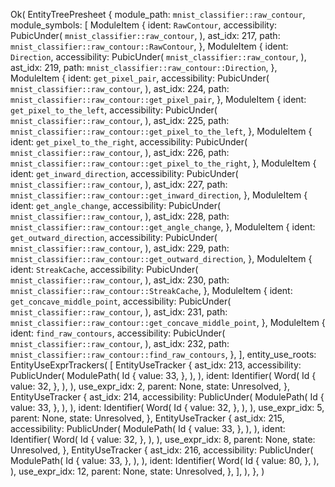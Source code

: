 Ok(
    EntityTreePresheet {
        module_path: `mnist_classifier::raw_contour`,
        module_symbols: [
            ModuleItem {
                ident: `RawContour`,
                accessibility: PubicUnder(
                    `mnist_classifier::raw_contour`,
                ),
                ast_idx: 217,
                path: `mnist_classifier::raw_contour::RawContour`,
            },
            ModuleItem {
                ident: `Direction`,
                accessibility: PubicUnder(
                    `mnist_classifier::raw_contour`,
                ),
                ast_idx: 219,
                path: `mnist_classifier::raw_contour::Direction`,
            },
            ModuleItem {
                ident: `get_pixel_pair`,
                accessibility: PubicUnder(
                    `mnist_classifier::raw_contour`,
                ),
                ast_idx: 224,
                path: `mnist_classifier::raw_contour::get_pixel_pair`,
            },
            ModuleItem {
                ident: `get_pixel_to_the_left`,
                accessibility: PubicUnder(
                    `mnist_classifier::raw_contour`,
                ),
                ast_idx: 225,
                path: `mnist_classifier::raw_contour::get_pixel_to_the_left`,
            },
            ModuleItem {
                ident: `get_pixel_to_the_right`,
                accessibility: PubicUnder(
                    `mnist_classifier::raw_contour`,
                ),
                ast_idx: 226,
                path: `mnist_classifier::raw_contour::get_pixel_to_the_right`,
            },
            ModuleItem {
                ident: `get_inward_direction`,
                accessibility: PubicUnder(
                    `mnist_classifier::raw_contour`,
                ),
                ast_idx: 227,
                path: `mnist_classifier::raw_contour::get_inward_direction`,
            },
            ModuleItem {
                ident: `get_angle_change`,
                accessibility: PubicUnder(
                    `mnist_classifier::raw_contour`,
                ),
                ast_idx: 228,
                path: `mnist_classifier::raw_contour::get_angle_change`,
            },
            ModuleItem {
                ident: `get_outward_direction`,
                accessibility: PubicUnder(
                    `mnist_classifier::raw_contour`,
                ),
                ast_idx: 229,
                path: `mnist_classifier::raw_contour::get_outward_direction`,
            },
            ModuleItem {
                ident: `StreakCache`,
                accessibility: PubicUnder(
                    `mnist_classifier::raw_contour`,
                ),
                ast_idx: 230,
                path: `mnist_classifier::raw_contour::StreakCache`,
            },
            ModuleItem {
                ident: `get_concave_middle_point`,
                accessibility: PubicUnder(
                    `mnist_classifier::raw_contour`,
                ),
                ast_idx: 231,
                path: `mnist_classifier::raw_contour::get_concave_middle_point`,
            },
            ModuleItem {
                ident: `find_raw_contours`,
                accessibility: PubicUnder(
                    `mnist_classifier::raw_contour`,
                ),
                ast_idx: 232,
                path: `mnist_classifier::raw_contour::find_raw_contours`,
            },
        ],
        entity_use_roots: EntityUseExprTrackers(
            [
                EntityUseTracker {
                    ast_idx: 213,
                    accessibility: PublicUnder(
                        ModulePath(
                            Id {
                                value: 33,
                            },
                        ),
                    ),
                    ident: Identifier(
                        Word(
                            Id {
                                value: 32,
                            },
                        ),
                    ),
                    use_expr_idx: 2,
                    parent: None,
                    state: Unresolved,
                },
                EntityUseTracker {
                    ast_idx: 214,
                    accessibility: PublicUnder(
                        ModulePath(
                            Id {
                                value: 33,
                            },
                        ),
                    ),
                    ident: Identifier(
                        Word(
                            Id {
                                value: 32,
                            },
                        ),
                    ),
                    use_expr_idx: 5,
                    parent: None,
                    state: Unresolved,
                },
                EntityUseTracker {
                    ast_idx: 215,
                    accessibility: PublicUnder(
                        ModulePath(
                            Id {
                                value: 33,
                            },
                        ),
                    ),
                    ident: Identifier(
                        Word(
                            Id {
                                value: 32,
                            },
                        ),
                    ),
                    use_expr_idx: 8,
                    parent: None,
                    state: Unresolved,
                },
                EntityUseTracker {
                    ast_idx: 216,
                    accessibility: PublicUnder(
                        ModulePath(
                            Id {
                                value: 33,
                            },
                        ),
                    ),
                    ident: Identifier(
                        Word(
                            Id {
                                value: 80,
                            },
                        ),
                    ),
                    use_expr_idx: 12,
                    parent: None,
                    state: Unresolved,
                },
            ],
        ),
    },
)
